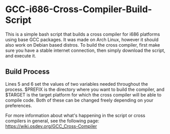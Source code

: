 <h1>GCC-i686-Cross-Compiler-Build-Script</h1>

This is a simple bash script that builds a cross compiler for i686 platforms using base GCC packages. It was made on Arch Linux, however it should also work on Debian based distros. To build the cross compiler, first make sure you have a stable internet connection, then simply download the script, and execute it. 

<h2>Build Process</h2>

Lines 5 and 6 set the values of two variables needed throughout the process. $PREFIX is the directory where you want to build the compiler, and $TARGET is the target platform for which the cross compiler will be able to compile code. Both of these can be changed freely depending on your preferences.

For more information about what's happening in the script or cross compilers in general, see the following page:\
https://wiki.osdev.org/GCC_Cross-Compiler
